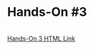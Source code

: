 <h1>Hands-On #3</h1>
 <br>
<a href="https://nighthawk-real.github.io/cis-2013-programs/hands-on-3/MilesPerGallon.html">Hands-On 3 HTML Link</a>
